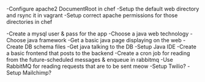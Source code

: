 -Configure apache2 DocumentRoot in chef
-Setup the default web directory and rsync it in vagrant
-Setup correct apache permissions for those directories in chef

-Create a mysql user & pass for the app
-Choose a java web technology
-Choose java framework
-Get a basic java page displaying on the web
-Create DB schema files
-Get java talking to the DB
-Setup Java IDE
-Create a basic frontend that posts to the backend
-Create a cron job for reading from the future-scheduled messages & enqueue in rabbitmq
-Use RabbitMQ for reading requests that are to be sent meow
-Setup Twilio? 
-Setup Mailchimp?